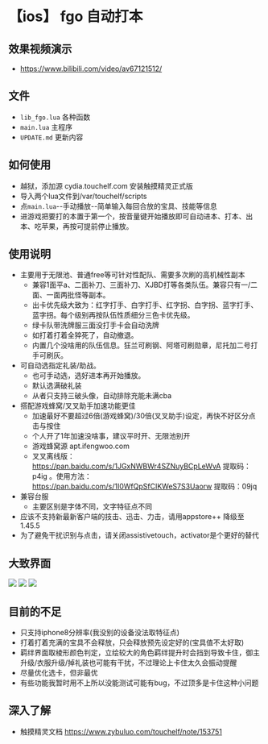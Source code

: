 
# 【ios】 fgo 自动打本

## 效果视频演示
* https://www.bilibili.com/video/av67121512/
## 文件
* `lib_fgo.lua` 各种函数
* `main.lua` 主程序
* `UPDATE.md` 更新内容
## 如何使用
* 越狱，添加源 cydia.touchelf.com 安装触摸精灵正式版
* 导入两个lua文件到/var/touchelf/scripts
* 点`main.lua`--手动播放--简单输入每回合放的宝具、技能等信息
* 进游戏把要打的本置于第一个，按音量键开始播放即可自动进本、打本、出本、吃苹果，再按可提前停止播放。


## 使用说明
* 主要用于无限池、普通free等可针对性配队、需要多次刷的高机械性副本
  * 兼容1面平a、二面补刀、三面补刀、XJBD打等各类队伍。兼容只有一/二面、一面两批怪等副本。
  * 出卡优先级大致为：红字打手、白字打手、红字拐、白字拐、蓝字打手、蓝字拐。每个级别再按队伍性质细分三色卡优先级。
  * 绿卡队带洗牌服三面没打手卡会自动洗牌
  * 如打着打着全猝死了，自动撤退。
  * 内置几个没啥用的队伍信息。狂兰可刷钢、阿塔可刷勋章，尼托加二号打手可刷灰。
* 可自动选指定礼装/助战。
  * 也可手动选，选好进本再开始播放。
  * 默认选满破礼装
  * 从者只支持三破头像，自动排除充能未满cba
* 搭配游戏蜂窝/叉叉助手加速功能更佳
  * 加速最好不要超过6倍(游戏蜂窝)/30倍(叉叉助手)设定，再快不好区分点击与按住
  * 个人开了1年加速没啥事，建议平时开、无限池别开
  * 游戏蜂窝源 apt.ifengwoo.com 
  * 叉叉离线版：https://pan.baidu.com/s/1JGxNWBWr4SZNuyBCpLeWvA 提取码：p4ig 。使用方法：https://pan.baidu.com/s/1I0WfQpSfCIKWeS7S3Uaorw 提取码：09jq 
* 兼容台服
  * 主要区别是字体不同，文字特征点不同
* 应该不支持新最新客户端的技击、迅击、力击，请用appstore++ 降级至1.45.5
* 为了避免干扰识别与点击，请关闭assistivetouch，activator是个更好的替代


## 大致界面
![](https://github.com/brendonjkding/fgo_lua_test/raw/master/pic/1.PNG) 
![](https://github.com/brendonjkding/fgo_lua_test/raw/master/pic/2.PNG) 
![](https://github.com/brendonjkding/fgo_lua_test/raw/master/pic/3.PNG) 

## 目前的不足
* 只支持iphone8分辨率(我没别的设备没法取特征点)
* 打着打着充满的宝具不会释放，只会释放预先设定好的(宝具值不太好取)
* 羁绊界面取棱形颜色判定，立绘较大的角色羁绊提升时会挡到导致卡住，御主升级/衣服升级/掉礼装也可能有干扰，不过理论上卡住太久会振动提醒
* 尽量优化选卡，但非最优
* 有些功能我暂时用不上所以没能测试可能有bug，不过顶多是卡住这种小问题


## 深入了解
* 触摸精灵文档 https://www.zybuluo.com/touchelf/note/153751

